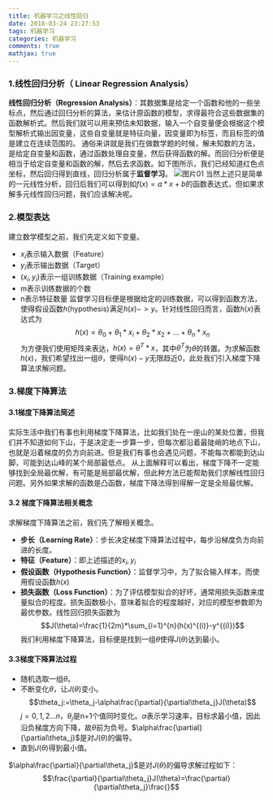 ```yaml
---
title: 机器学习之线性回归
date: 2018-03-24 23:27:53
tags: 机器学习
categories: 机器学习
comments: true
mathjax: true
---
```


### 1.线性回归分析（ Linear Regression Analysis）
**线性回归分析（Regression Analysis）**：其数据集是给定一个函数和他的一些坐标点，然后通过回归分析的算法，来估计原函数的模型，求得最符合这些数据集的函数解析式。然后我们就可以用来预估未知数据，输入一个自变量便会根据这个模型解析式输出因变量，这些自变量就是特征向量，因变量即为标签，而且标签的值是建立在连续范围的。
通俗来讲就是我们在做数学题的时候，解未知数的方法，是给定自变量和函数，通过函数处理自变量，然后获得函数的解。而回归分析便是相当于给定自变量和函数的解，然后去求函数。如下图所示，我们已经知道红色点坐标，然后回归得到直线，回归分析属于**监督学习**。
![图片01](机器学习之线性回归/图片01.png)
当然上述只是简单的一元线性分析，回归后我们可以得到如$f(x)=a*x+b$的函数表达式，但如果求解多元线性回归问题，我们应该解决呢。
### 2.模型表达
建立数学模型之前，我们先定义如下变量。
-  $x_i$表示输入数据（Feature）
-  $y_i$表示输出数据（Target）
-  $(x_i,y_i)$表示一组训练数据（Training example）
- m表示训练数据的个数
- n表示特征数量
监督学习目标便是根据给定的训练数据，可以得到函数方法，使得假设函数$h$(hypothesis)满足$h(x)->y$。针对线性回归而言，函数$h(x)$表达式为
$$h(x)=\theta_0+\theta_1*x_i+\theta_2*x_2+...+\theta_n*x_n$$
为方便我们使用矩阵来表达，$h(x)=\theta^T*x$，其中$\theta^T$为$\theta$的转置。为求解函数$h(x)$，我们希望找出一组$\theta$，使得$h(x)-y$无限趋近0，此处我们引入梯度下降算法求解问题。
### 3.梯度下降算法
#### 3.1梯度下降算法简述
实际生活中我们有事也利用梯度下降算法，比如我们处在一座山的某处位置，但我们并不知道如何下山，于是决定走一步算一步，但每次都沿着最陡峭的地点下山，也就是沿着梯度的负方向前进。但是我们有事也会遇见问题，不能每次都能到达山脚，可能到达山峰的某个局部最低点。
从上面解释可以看出，梯度下降不一定能够找到全局最优解，有可能是局部最优解，但此种方法已能帮助我们求解线性回归问题。另外如果求解的函数是凸函数，梯度下降法得到得解一定是全局最优解。
#### 3.2 梯度下降算法相关概念
求解梯度下降算法之前，我们先了解相关概念。
- **步长（Learning Rate）**：步长决定梯度下降算法过程中，每步沿梯度负方向前进的长度。
- **特征（Feature）**：即上述描述的$x_i,y_i$
- **假设函数（Hypothesis Function）**：监督学习中，为了拟合输入样本，而使用假设函数$h(x)$
- **损失函数（Loss Function）**：为了评估模型拟合的好坏，通常用损失函数来度量拟合的程度。损失函数极小，意味着拟合的程度越好，对应的模型参数即为最优参数。线性回归损失函数为$$J(\theta)=\frac{1}{2m}*\sum_{i=1}^{n}(h(x)^{(i)}-y^{(i)})$$
我们利用梯度下降算法，目标便是找到一组$\theta$使得$J(\theta)$达到最小。
#### 3.3梯度下降算法过程
- 随机选取一组$\theta$。
- 不断变化$\theta$，让$J(\theta)$变小。
    $$\theta_j:=\theta_j-\alpha\frac{\partial}{\partial\theta_j}J(\theta)$$
$j=0,1,2...n$，$\theta_j$是n+1个值同时变化。$\alpha$表示学习速率，目标求最小值，因此沿负梯度方向下降，故$\theta$前为负号。$\alpha\frac{\partial}{\partial\theta_j}$是对$J(\theta)$的偏导。
- 直到$J(\theta)$得到最小值。

$\alpha\frac{\partial}{\partial\theta_j}$是对$J(\theta)$的偏导求解过程如下：
$$\frac{\partial}{\partial\theta_j}J(\theta)=\frac{\partial}{\partial\theta_j}\frac{}$$





